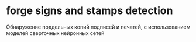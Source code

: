 # forge signs and stamps detection
 Обнаружение поддельных копий подписей и печатей, с использованием моделей сверточных нейронных сетей
